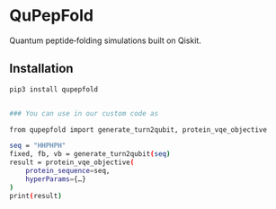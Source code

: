 # QuPepFold

Quantum peptide‐folding simulations built on Qiskit.

## Installation

```bash
pip3 install qupepfold


### You can use in our custom code as

from qupepfold import generate_turn2qubit, protein_vqe_objective

seq = "HHPHPH"
fixed, fb, vb = generate_turn2qubit(seq)
result = protein_vqe_objective(
    protein_sequence=seq,
    hyperParams={…}
)
print(result)



